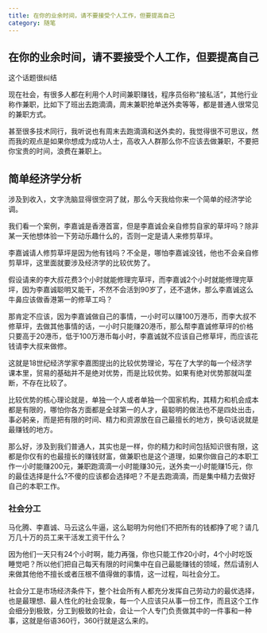 ```yaml
---
title: 在你的业余时间，请不要接受个人工作，但要提高自己
category: 随笔
---
```


## 在你的业余时间，请不要接受个人工作，但要提高自己

这个话题很纠结

现在社会，有很多人都在利用个人时间兼职赚钱，程序员俗称“接私活”，其他行业称作兼职，比如下了班出去跑滴滴，周末兼职抢单送外卖等等，都是普通人很常见的兼职方式。

甚至很多技术同行，我听说也有周末去跑滴滴和送外卖的，我觉得很不可思议，然而我的观点是如果你想成为成功人士，高收入人群那么你不应该去做兼职，不要把你宝贵的时间，浪费在兼职上。

## 简单经济学分析

涉及到收入，文字洗脑显得很空洞了就，那么今天我给你来一个简单的经济学论调。

我们看一个案例，李嘉诚是香港首富，但是李嘉诚会亲自修剪自家的草坪吗？除非某一天他想体验一下劳动乐趣什么的，否则一定是请人来修剪草坪。

李嘉诚请人修剪草坪是因为他有钱吗？不全是，哪怕李嘉诚没钱，他也不会亲自修剪草坪，这里面就要涉及经济学的比较优势了。

假设请来的李大叔花费3个小时就能修理完草坪，而李嘉诚2个小时就能修理完草坪，因为李嘉诚聪明又能干，不然不会活到90岁了，还不退休，那么李嘉诚这么牛鼻应该做香港第一的修草工吗？

那肯定不应该，因为李嘉诚做自己的事情，一小时可以赚100万港币，而李大叔不修草坪，去做其他事情的话，一小时只能赚20港币，那么帮李嘉诚修草坪的价格只要高于20港币，低于100万港币每小时，李嘉诚就不应该自己修草坪，而应该花钱请李大叔来做修。

这就是18世纪经济学家李嘉图提出的比较优势理论，写在了大学的每一个经济学课本里，贸易的基础并不是绝对优势，而是比较优势。如果有绝对优势那就叫垄断，不存在比较了。

比较优势的核心理论就是，单独一个人或者单独一个国家机构，其精力和机会成本都是有限的，哪怕你各方面都是全球第一的人才，最聪明的做法也不是四处出击，事必躬亲，而是把有限的时间、精力和资源放在自己最擅长的地方，换句话说就是最赚钱的地方。

那么好，涉及到我们普通人，其实也是一样，你的精力和时间包括知识很有限，这都是你仅有的也最擅长的赚钱财富，做兼职也是这个道理，如果你做自己的本职工作一小时能赚200元，兼职跑滴滴一小时能赚30元，送外卖一小时能赚15元，你的最佳选择是什么?不傻的应该都会选择吧？不是去跑滴滴，而是集中精力去做好自己的本职工作。

### 社会分工

马化腾、李嘉诚、马云这么牛逼，这么聪明为何他们不把所有的钱都挣了呢？请几万几十万的员工来干活发工资干什么？

因为他们一天只有24个小时啊，能力再强，你也只能工作20小时，4个小时吃饭睡觉吧？所以他们把自己每天有限的时间集中在自己最能赚钱的领域，然后请别人来做其他他不擅长或者压根不值得做的事情，这一过程，叫社会分工。

社会分工是市场经济条件下，整个社会所有人都充分发挥自己劳动力的最优选择，也是最理想、最人性化的社会现象，每一个人应该只从事一份工作，而且这个工作会细分到极致，分工到极致的社会，会让一个人专门负责做其中的一件事和一种事，这就是俗语360行，360行就是这么来的。
